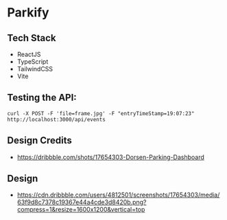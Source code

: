 # Parkify

## Tech Stack

- ReactJS
- TypeScript
- TailwindCSS
- Vite

## Testing the API:

`curl -X POST -F 'file=frame.jpg' -F "entryTimeStamp=19:07:23" http://localhost:3000/api/events`

## Design Credits

- https://dribbble.com/shots/17654303-Dorsen-Parking-Dashboard

## Design

- https://cdn.dribbble.com/users/4812501/screenshots/17654303/media/63f9d8c7378c19367e44a4cde3d8420b.png?compress=1&resize=1600x1200&vertical=top

```

```

